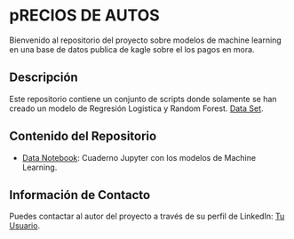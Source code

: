 <!-- markdown -->
# pRECIOS DE AUTOS

Bienvenido al repositorio del proyecto sobre modelos de machine learning en una base de datos publica de kagle sobre el los pagos en mora.

## Descripción
Este repositorio contiene un conjunto de scripts donde solamente se han creado un modelo de Regresión Logistica y Random Forest.
[Data Set](https://www.kaggle.com/datasets/uciml/default-of-credit-card-clients-dataset).

## Contenido del Repositorio
- [Data Notebook](https://github.com/jtbigdata/MLM_PagosenMora/blob/main/MLM_PagosenMora.ipynb): Cuaderno Jupyter con los modelos de Machine Learning.
<!-- Agrega más elementos según sea necesario -->


## Información de Contacto
Puedes contactar al autor del proyecto a través de su perfil de LinkedIn: [Tu Usuario](https://www.linkedin.com/in/julio-c%C3%A9sar-torres-pati%C3%B1o-78492696/).
